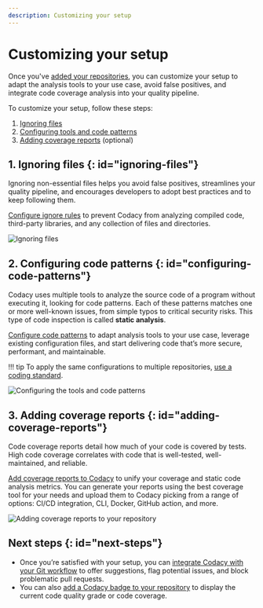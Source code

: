 ```yaml
---
description: Customizing your setup
---
```


# Customizing your setup

Once you've [added your repositories](codacy-quickstart.md), you can customize your setup to adapt the analysis tools to your use case, avoid false positives, and integrate code coverage analysis into your quality pipeline.

To customize your setup, follow these steps:

1.  [Ignoring files](#ignoring-files)
1.  [Configuring tools and code patterns](#configuring-code-patterns)
1.  [Adding coverage reports](#adding-coverage-reports) (optional)

## 1. Ignoring files {: id="ignoring-files"}

Ignoring non-essential files helps you avoid false positives, streamlines your quality pipeline, and encourages developers to adopt best practices and to keep following them.

[Configure ignore rules](../repositories-configure/ignoring-files.md) to prevent Codacy from analyzing compiled code, third-party libraries, and any collection of files and directories.

![Ignoring files](../repositories-configure/images/ignored-files.png)

## 2. Configuring code patterns {: id="configuring-code-patterns"}

Codacy uses multiple tools to analyze the source code of a program without executing it, looking for code patterns. Each of these patterns matches one or more well-known issues, from simple typos to critical security risks. This type of code inspection is called **static analysis**.

[Configure code patterns](../repositories-configure/configuring-code-patterns.md) to adapt analysis tools to your use case, leverage existing configuration files, and start delivering code that’s more secure, performant, and maintainable.

!!! tip
    To apply the same configurations to multiple repositories, [use a coding standard](../organizations/using-a-coding-standard.md).

![Configuring the tools and code patterns](../repositories-configure/images/code-patterns.png)

## 3. Adding coverage reports {: id="adding-coverage-reports"}

Code coverage reports detail how much of your code is covered by tests. High code coverage correlates with code that is well-tested, well-maintained, and reliable.

[Add coverage reports to Codacy](../coverage-reporter/index.md) to unify your coverage and static code analysis metrics. You can generate your reports using the best coverage tool for your needs and upload them to Codacy picking from a range of options: CI/CD integration, CLI, Docker, GitHub action, and more.

![Adding coverage reports to your repository](../coverage-reporter/images/coverage-codacy-ui.png)

## Next steps {: id="next-steps"}

-   Once you’re satisfied with your setup, you can [integrate Codacy with your Git workflow](integrating-codacy-with-your-git-workflow.md) to offer suggestions, flag potential issues, and block problematic pull requests.
-   You can also [add a Codacy badge to your repository](adding-a-codacy-badge.md) to display the current code quality grade or code coverage.
